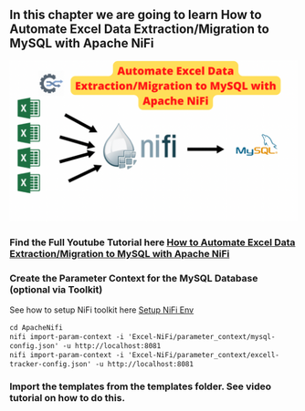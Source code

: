 ## In this chapter we are going to learn How to Automate Excel Data Extraction/Migration to MySQL with Apache NiFi

![conn](https://github.com/InsightByte/ApacheNifi/blob/main/Excel-NiFi/assets/image.png)


### Find the Full Youtube Tutorial here [How to Automate Excel Data Extraction/Migration to MySQL with Apache NiFi](https://www.youtube.com/watch?v=)


### Create the Parameter Context for the MySQL Database (optional via Toolkit)

See how to setup NiFi toolkit here [Setup NiFi Env](https://youtu.be/A3fVJehWGzk?list=PLkp40uss1kSI66DA_aDCfx02gXipoRQHc])

```
cd ApacheNifi
nifi import-param-context -i 'Excel-NiFi/parameter_context/mysql-config.json' -u http://localhost:8081
nifi import-param-context -i 'Excel-NiFi/parameter_context/excell-tracker-config.json' -u http://localhost:8081
```


### Import the templates from the templates folder. See video tutorial on how to do this.
